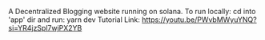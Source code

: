A Decentralized Blogging website running on solana.
To run locally: cd into 'app' dir and run: yarn dev
Tutorial Link: https://youtu.be/PWvbMWyuYNQ?si=YR4jzSpl7wjPX2YB  